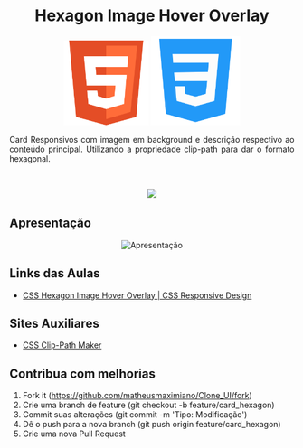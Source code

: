 <h1 align="center">Hexagon Image Hover Overlay</h1>
<p align="center">
  <img src="../../.github/html-logo.png" height="150" width="150" alt="Icon" />
  <img src="../../.github/css-logo.png" height="158" width="158" alt="Icon" />
</p>
<p align="justify">
  Card Responsivos com imagem em background e descrição respectivo ao conteúdo principal. Utilizando a propriedade clip-path para dar o formato hexagonal.
</p>
<br />
<div align="center">
  <p align="center">
    <a aria-label="Matheus" href="https://github.com/matheusmaximianomv">
      <img src="https://img.shields.io/badge/matheusmaximianomv-@-informational?logo=github"></img>
    </a>
  </p>
</div>

## Apresentação
<p align="center">
  <img src="./assets/hexagon_image_hover_overlay.gif" alt="Apresentação" />
</p>

## Links das Aulas
* <a aria-label="Matheus" href="https://youtu.be/pRTHM-pVS9w?list=WL">CSS Hexagon Image Hover Overlay | CSS Responsive Design</a>

## Sites Auxiliares
* <a aria-label="CSS Clip-Path Maker" href="https://bennettfeely.com/clippy/">CSS Clip-Path Maker</a>

## Contribua com melhorias

1. Fork it (https://github.com/matheusmaximiano/Clone_UI/fork)
2. Crie uma branch de feature (git checkout -b feature/card_hexagon)
3. Commit suas alterações (git commit -m 'Tipo: Modificação')
4. Dê o push para a nova branch (git push origin feature/card_hexagon)
5. Crie uma nova Pull Request